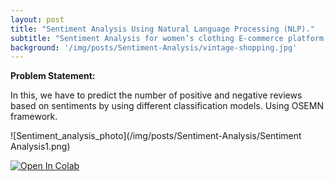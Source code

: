 ```yaml
---
layout: post
title: "Sentiment Analysis Using Natural Language Processing (NLP)."
subtitle: "Sentiment Analysis for women’s clothing E-commerce platform."
background: '/img/posts/Sentiment-Analysis/vintage-shopping.jpg'
---
```




**Problem Statement:**

In this, we have to predict the number of positive and negative reviews based on sentiments by using different classification models.
Using OSEMN framework.


![Sentiment_analysis_photo](/img/posts/Sentiment-Analysis/Sentiment Analysis1.png)

[![Open In Colab](https://colab.research.google.com/assets/colab-badge.svg)](https://colab.research.google.com/drive/14daGKbJn8oBZ-Afnerxgzswgai5EN6bt?usp=sharing)

